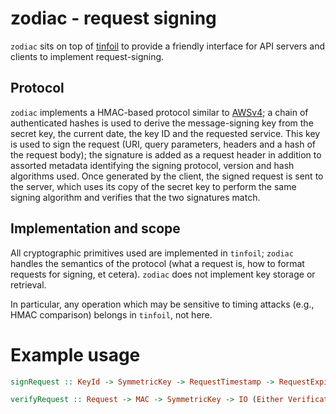 # zodiac - request signing

`zodiac` sits on top of [tinfoil](https://github.com/ambiata/tinfoil)
to provide a friendly interface for API servers and clients to
implement request-signing.

## Protocol

`zodiac` implements a HMAC-based protocol similar to
[AWSv4](https://docs.aws.amazon.com/general/latest/gr/sigv4_signing.html);
a chain of authenticated hashes is used to derive the message-signing
key from the secret key, the current date, the key ID and the
requested service. This key is used to sign the request (URI, query
parameters, headers and a hash of the request body); the signature is
added as a request header in addition to assorted metadata identifying
the signing protocol, version and hash algorithms used. Once generated
by the client, the signed request is sent to the server, which uses
its copy of the secret key to perform the same signing algorithm and
verifies that the two signatures match.

## Implementation and scope

All cryptographic primitives used are implemented in `tinfoil`;
`zodiac` handles the semantics of the protocol (what a request is,
how to format requests for signing, et cetera). `zodiac` does not
implement key storage or retrieval.

In particular, any operation which may be sensitive to timing attacks
(e.g., HMAC comparison) belongs in `tinfoil`, not here.

# Example usage

```haskell
signRequest :: KeyId -> SymmetricKey -> RequestTimestamp -> RequestExpiry -> Request -> MAC

verifyRequest :: Request -> MAC -> SymmetricKey -> IO (Either VerificationError Verified)
```
